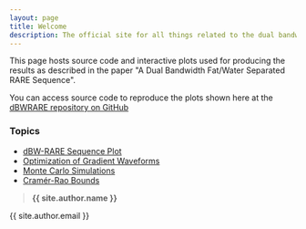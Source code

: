 ```yaml
---
layout: page
title: Welcome
description: The official site for all things related to the dual bandwidth RARE sequence
---
```


This page hosts source code and interactive plots used for producing the results as described in the paper "A Dual Bandwidth Fat/Water Separated RARE Sequence".

You can access source code to reproduce the plots shown here at the [dBWRARE repository on GitHub](https://github.com/henricryden/dbwRARE)

### Topics
- [dBW-RARE Sequence Plot](assets/plots/sequence.html)
- [Optimization of Gradient Waveforms](pages/waveform)
- [Monte Carlo Simulations](pages/montecarlo)
- [Cramér-Rao Bounds](pages/crb)

> **{{ site.author.name }}**
>
{{ site.author.email }}
